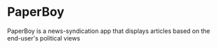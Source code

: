 # PaperBoy
PaperBoy is a news-syndication app that displays articles based on the end-user's political views
